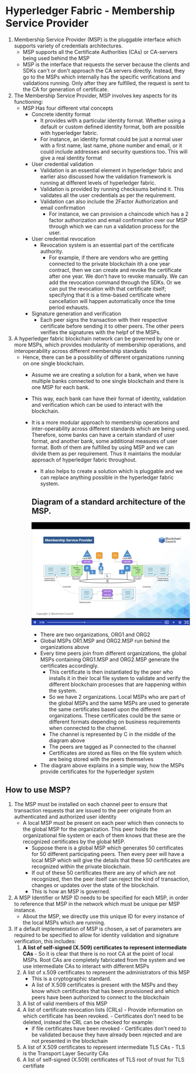 # Hyperledger Fabric - Membership Service Provider

1.  Membership Service Provider (MSP) is the pluggable interface which supports variety of credentials architectures.
    -   MSP supports all the Certificate Authorities (CAs) or CA-servers being used behind the MSP
    -   MSP is the interface that requests the server because the clients and SDKs can't or don't approach the CA servers directly. Instead, they go to the MSPs which internally has the specific verifications and validations running. Only after they are fulfilled, the request is sent to the CA for generation of certificate.
2.  The Membership Service Provider, MSP involves key aspects for its functioning:
    -   MSP Has four different vital concepts
        -   Concrete identity format
            -   It provides with a particular identity format. Whether using a default or custom defined identity format, both are possible with hyperledger fabric.
            -   For instance, an identity format could be just a normal user with a first name, last name, phone number and email, or it could include addresses and security questions too. This will give a real identity format
        -   User credential validation
            -   Validation is an essential element in hyperledger fabric and earlier also discussed how the validation framework is running at different levels of hyperledger fabric.
            -   Validation is provided by running checksums behind it. This validates all the user credentials as per the requirement. 
            -   Validation can also include the 2Factor Authorization and email confirmation
                -   For instance, we can provision a chaincode which has a 2 factor authorization and email confirmation over our MSP through which we can run a validation process for the user.
        -   User credential revocation
            -   Revocation system is an essential part of the certificate authority. 
                -   For example, if there are vendors who are getting connected to the private blockchain ith a one year contract, then we can create and revoke the certificate after one year. We don't have to revoke manually. We can add the revocation command through the SDKs. Or we can put the revocation with that certificate itself; specifying that it is a time-based certificate where cancellation will happen automatically once the time period exhausts.
        -   Signature generation and verification
            -   Each peer signs the transaction with their respective certificate before sending it to other peers. The other peers verifies the signatures with the helpf of the MSPs.
3.  A hyperledger fabric blockchain network can be governed by one or more MSPs, which provides modularity of membership operations, and interoperability across different membership standards
    -   Hence, there can be a possibility of different organizations running on one single blockchain.
        -   Assume we are creating a solution for a bank, when we have multiple banks connected to one single blockchain and there is one MSP for each bank.
        -   This way, each bank can have their format of identity, validation and verification which can be used to interact with the blockchain.
        -   It is a more modular approach to membership operations and inter-operability across different standards which are being used. Therefore, some banks can have a certain standard of user format, and another bank, some additional measures of user format. Both of them are fulfilled by using MSP and we can divide them as per requirement. Thus it maintains the modular approach of hyperledger fabric throughout.
            -   It also helps to create a solution which is pluggable and we can replace anything possible in the hyperledger fabric system.

            ## Diagram of a standard architecture of the MSP.
            ![HLF](img/hlf-msp.png)

            -   There are two organizations, ORG1 and ORG2
            -   Global MSPs OR1.MSP and ORG2.MSP run behind the organizations above
            -   Every time peers join from different organizations, the global MSPs containing ORG1.MSP and ORG2.MSP generate the certificates accordingly.
                -   This certificate is then instantiated by the peer who installs it in their local file system to validate and verify the different blockchain processes that are happening within the system.
                -   So we have 2 organizations. Local MSPs who are part of the global MSPs and the same MSPs are used to generate the same certificates based upon the different organizations. These certificates could be the same or different formats depending on business requirements when connected to the channel.
                -   The channel is represented by C in the middle of the diagram above
                -   The peers are tagged as P connected to the channel
                -   Certificates are stored as files on the file system which are being stored with the peers themselves
            -   The diagram above explains in a simple way, how the MSPs provide certificates for the hyperledger system

## How to use MSP?

1.  The MSP must be installed on each channel peer to ensure that transaction requests that are issued to the peer originate from an authenticated and authorized user identity
    -   A local MSP must be present on each peer which then connects to the global MSP for the organization. This peer holds the organizational file system or each of them knows that these are the recognized certificates by the global MSP. 
        -   Suppose there is a global MSP which generates 50 certificates for 50 different participating peers. Then every peer will have a local MSP which will give the details that these 50 certificates are recognized within the private blockchain. 
        -   If out of these 50 certificates there are any of which are not recognized, then the peer itself can reject the kind of transaction, changes or updates over the state of the blockchain. 
        -   This is how an MSP is governed.
2.  A MSP Identifier or MSP ID needs to be specified for each MSP, in order to reference that MSP in the network which must be unique per MSP instance.
    -   About the MSP, we directly use this unique ID for every instance of the local MSPs which are running.
3.  If a default implementation of MSP is chosen, a set of parameters are required to be specified to allow for identity validation and signature verification, this includes:
    1.   **A list of self-signed (X.509) certificates to represent intermediate CAs**
        -   So it is clear that there is no root CA at the point of local MSPs. Root CAs are completely fabricated from the system and we use intermediate CAs to interact with different MSPs
    2.  A list of x.509 certificates to represent the administrators of this MSP
        -   This is a cryptographic standard. 
        -   A list of X.509 certificates is present with the MSPs and they know which certificates that has been provisioned and which peers have been authorized to connect to the blockchain
    3.   A list of valid members of this MSP
    4.   A list of certificate revocation lists (CRLs)
        -   Provide information on which certificate has been revoked. 
        -   Certificates don't need to be deleted, instead the CRL can be checked for example:  
            -   if file certificates have been revoked
        -   Certificates don't need to be validated because they have already been rejected and are not presented in the blockchain
    5.   A list of X.509 certificates to represent intermediate TLS CAs
        -   TLS is the Transport Layer Security CAs
    6.   A list of self-signed (X.509) certificates of TLS root of trust for TLS certifiate
